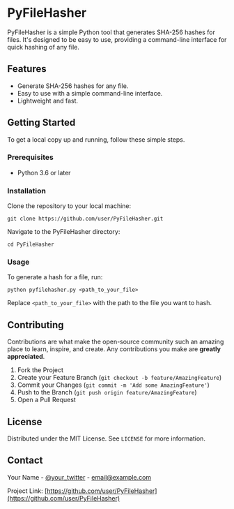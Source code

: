 # PyFileHasher

PyFileHasher is a simple Python tool that generates SHA-256 hashes for files. It's designed to be easy to use, providing a command-line interface for quick hashing of any file.

## Features

- Generate SHA-256 hashes for any file.
- Easy to use with a simple command-line interface.
- Lightweight and fast.

## Getting Started

To get a local copy up and running, follow these simple steps.

### Prerequisites

- Python 3.6 or later

### Installation

Clone the repository to your local machine:

```
git clone https://github.com/user/PyFileHasher.git
```

Navigate to the PyFileHasher directory:

```
cd PyFileHasher
```

### Usage

To generate a hash for a file, run:

```
python pyfilehasher.py <path_to_your_file>
```

Replace `<path_to_your_file>` with the path to the file you want to hash.

## Contributing

Contributions are what make the open-source community such an amazing place to learn, inspire, and create. Any contributions you make are **greatly appreciated**.

1. Fork the Project
2. Create your Feature Branch (`git checkout -b feature/AmazingFeature`)
3. Commit your Changes (`git commit -m 'Add some AmazingFeature'`)
4. Push to the Branch (`git push origin feature/AmazingFeature`)
5. Open a Pull Request

## License

Distributed under the MIT License. See `LICENSE` for more information.

## Contact

Your Name - [@your_twitter](https://twitter.com/your_twitter) - email@example.com

Project Link: [https://github.com/user/PyFileHasher](https://github.com/user/PyFileHasher)
